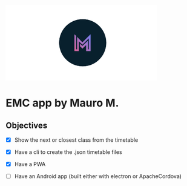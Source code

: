 ![](.github/mm.png)
# EMC app by Mauro M.

## Objectives
* [x] Show the next or closest class from the timetable
* [x] Have a cli to create the .json timetable files
* [x] Have a PWA
* [ ] Have an Android app (built either with electron or ApacheCordova)

